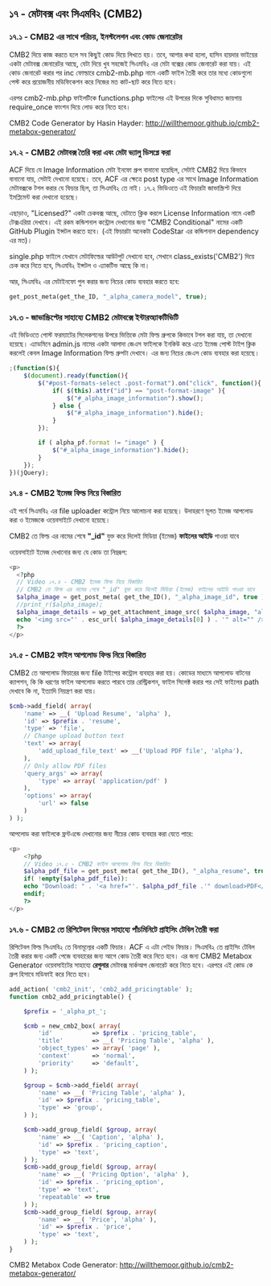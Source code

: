 ## ১৭ - মেটাবক্স এবং সিএমবি২ (CMB2)

### ১৭.১ - CMB2 এর সাথে পরিচয়, ইনস্টলেশন এবং কোড জেনারেটর

CMB2 দিয়ে কাজ করতে হলে সব কিছুই কোড দিয়ে লিখতে হয়। তবে, আশার কথা হলো, হাসিন হায়দার ভাইয়ের একটা মেটাবক্স জেনারেটর আছে, যেটা দিয়ে খুব সহজেই সিএমবি২ এর মেটা বক্সের কোড জেনারেট করা যায়। এই কোড জেনারেট করার পর inc ফোল্ডারে cmb2-mb.php নামে একটি ফাইল তৈরী করে তার মধ্যে কোডগুলো পেস্ট করে প্রয়োজনীয় মডিফিকেশন করে নিজের মত কাট-ছাট করে নিতে হবে।

এরপর cmb2-mb.php ফাইলটিকে functions.php ফাইলের এই উপরের দিকে সুবিধামত জায়গায় require_once ফাংশন দিয়ে লোড করে নিতে হবে।

CMB2 Code Generator by Hasin Hayder: http://willthemoor.github.io/cmb2-metabox-generator/

### ১৭.২ - CMB2 মেটাবক্স তৈরি করা এবং মেটা ভ্যালু ডিসপ্লে করা

ACF দিয়ে যে Image Information মেটা ইনফো গ্রুপ বানানো হয়েছিল, সেটাই CMB2 দিয়ে কিভাবে বানানো যায়, সেটাই দেখানো হয়েছে। তবে, ACF এর ক্ষেত্রে post type এর সাথে Image Information মেটাবক্সকে টগল করার যে ফিচার ছিল, তা সিএমবি২ তে নাই। ১৭.২ ভিডিওতে এই ফিচারটা জাভাস্ক্রিপ্ট দিয়ে ইমপ্লিমেন্ট করা দেখানো হয়েছে।

এছাড়াও, "Licensed?" একটা চেকবক্স আছে, যেটাতে ক্লিক করলে License Information নামে একটি টেক্সএরিয়া দেখাবে। এই রকম কন্ডিশনাল কন্ট্রোল দেখানোর জন্য "CMB2 Conditional" নামের একটি GitHub Plugin ইন্সটল করতে হবে। (এই ফিচারটা অনেকটা CodeStar এর কন্ডিশনাল dependency এর মত)।

single.php ফাইলে যেখানে মেটাফিল্ডের আউটপুট দেখানো হবে, সেখানে class_exists('CMB2') দিয়ে চেক করে নিতে হবে, সিএমবি২ ইন্সটল ও এ্যাকটিভ আছে কি না।

আর, সিএমবি২ এর মেটাইনফো পুল করার জন্য নিচের কোড ব্যবহার করতে হবে:

```php
get_post_meta(get_the_ID, "_alpha_camera_model", true);
```

### ১৭.৩ - জাভাস্ক্রিপ্টের সাহায্যে CMB2 মেটাবক্সে ইন্টারঅ্যাকটিভিটি 

এই ভিডিওতে পোস্ট ফরম্যাটের সিলেকশনের উপরে ভিত্তিকে মেটা ফিল্ড গ্রুপকে কিভাবে টগল করা যায়, তা দেখানো হয়েছে। এ্যাডমিনে admin.js নামের একটা আলাদা জেএস ফাইলকে ইনকিউ করে এতে ইমেজ পোস্ট টাইপ ক্লিক করলেই কেবল Image Information ফিল্ড গ্রুপটা দেখাবে। এর জন্য নিচের জেএস কোড ব্যবহার করা হয়েছে।

```javascript
;(function($){
	$(document).ready(function(){
		$("#post-formats-select .post-format").on("click", function(){
			if( $(this).attr("id") == "post-format-image" ){
				$("#_alpha_image_information").show();
			} else {
				$("#_alpha_image_information").hide();
			}
		});

		if ( alpha_pf.format != "image" ) {
			$("#_alpha_image_information").hide();
		}
	});
})(jQuery);
```

### ১৭.৪ - CMB2 ইমেজ ফিল্ড নিয়ে বিস্তারিত

এই পর্বে সিএমবি২ এর file uploader কন্ট্রোল নিয়ে আলোচনা করা হয়েছে। উদাহরণে মূলত ইমেজ আপলোড করা ও ইমেজকে ওয়েবসাইটে দেখানো হয়েছে।

CMB2 তে ফিল্ড এর নামের শেষে **"_id"** যুক্ত করে দিলেই মিডিয়া (ইমেজ) **ফাইলের আইডি** পাওয়া যাবে

ওয়েবসাইটে ইমেজ দেখানোর জন্য যে কোড তা নিম্নরূপ:

```php
<p>
  <?php
  // Video ১৭.৪ - CMB2 ইমেজ ফিল্ড নিয়ে বিস্তারিত
  // CMB2 তে ফিল্ড এর নামের শেষে "_id" যুক্ত করে দিলেই মিডিয়া (ইমেজ) ফাইলের আইডি পাওয়া যাবে
  $alpha_image = get_post_meta( get_the_ID(), "_alpha_image_id", true );
  //print_r($alpha_image);
  $alpha_image_details = wp_get_attachment_image_src( $alpha_image, "alpha-square" );
  echo '<img src="' . esc_url( $alpha_image_details[0] ) . '" alt="" />';
  ?>
</p>
```

### ১৭.৫ - CMB2 ফাইল আপলোড ফিল্ড নিয়ে বিস্তারিত

CMB2 তে আপলোড ফিচারের জন্য file টাইপের কন্ট্রোল ব্যবহার করা হয়। কোডের মাধ্যমে আপলোড বাটনের ক্যাপশন, কি কি ধরণের ফাইল আপলোড করতে পারবে তার রেস্ট্রিকশন, ফাইল সিলেক্ট করার পর সেই ফাইলের path দেখাবে কি না, ইত্যাদি নিয়ন্ত্রণ করা যায়।

```php
$cmb->add_field( array(
	'name' => __( 'Upload Resume', 'alpha' ),
	'id' => $prefix . 'resume',
	'type' => 'file',
	// Change upload button text
	'text' => array(
		'add_upload_file_text' => __('Upload PDF file', 'alpha'),
	),
	// Only allow PDF files
	'query_args' => array(
		'type' => array( 'application/pdf' )
	),
	'options' => array(
		'url' => false
	)
) );
```

আপলোড করা ফাইলকে ফ্রন্টএন্ডে দেখানোর জন্য নীচের কোড ব্যবহার করা যেতে পারে:

```php
<p>
	<?php
	// Video ১৭.৫ - CMB2 ফাইল আপলোড ফিল্ড নিয়ে বিস্তারিত
	$alpha_pdf_file = get_post_meta( get_the_ID(), "_alpha_resume", true);
	if( !empty($alpha_pdf_file)):
	echo "Download: " . '<a href="'. $alpha_pdf_file .'" download>PDF</a>';
	endif;
	?>
</p>
```

### ১৭.৬ - CMB2 তে রিপিটেবল ফিল্ডের সাহায্যে পাঁচমিনিটে প্রাইসিং টেবিল তৈরী করা

রিপিটেবল ফিল্ড সিএমবি২ তে বিনামূল্যের একটি ফিচার। ACF এ এটা পেইড ফিচার। সিএমবি২ তে প্রাইসিং টেবিল তৈরী করার জন্য একটি পেজে ব্যবহারের জন্য আগে কোড তৈরী করে নিতে হবে। এর জন্য CMB2 Metabox Generator ওয়েবসাইটের সাহায্যে **রেগুলার** মেটাবক্স মার্কআপ জেনারেট করে নিতে হবে। এরপরে এই কোড কে গ্রুপ হিসাবে মডিফাই করে নিতে হবে।

```php
add_action( 'cmb2_init', 'cmb2_add_pricingtable' );
function cmb2_add_pricingtable() {

	$prefix = '_alpha_pt_';

	$cmb = new_cmb2_box( array(
		'id'           => $prefix . 'pricing_table',
		'title'        => __( 'Pricing Table', 'alpha' ),
		'object_types' => array( 'page' ),
		'context'      => 'normal',
		'priority'     => 'default',
	) );

	$group = $cmb->add_field( array(
		'name' => __( 'Pricing Table', 'alpha' ),
		'id' => $prefix . 'pricing_table',
		'type' => 'group',
	) );

	$cmb->add_group_field( $group, array(
		'name' => __( 'Caption', 'alpha' ),
		'id' => $prefix . 'pricing_caption',
		'type' => 'text',
	) );
	$cmb->add_group_field( $group, array(
		'name' => __( 'Pricing Option', 'alpha' ),
		'id' => $prefix . 'pricing_option',
		'type' => 'text',
		'repeatable' => true
	) );
	$cmb->add_group_field( $group, array(
		'name' => __( 'Price', 'alpha' ),
		'id' => $prefix . 'price',
		'type' => 'text',
	) );
}
```

CMB2 Metabox Code Generator: http://willthemoor.github.io/cmb2-metabox-generator/

